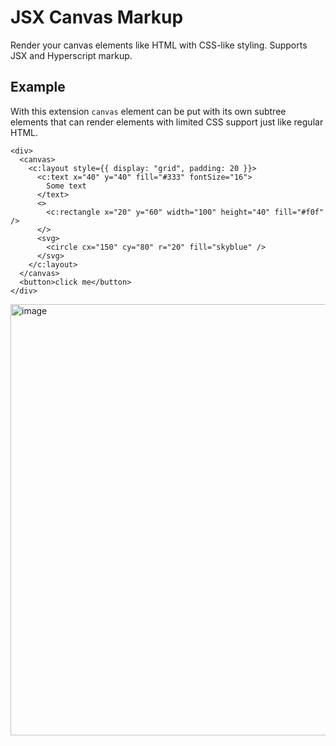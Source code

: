 # JSX Canvas Markup
Render your canvas elements like HTML with CSS-like styling. Supports JSX and Hyperscript markup.

## Example

With this extension `canvas` element can be put with its own subtree elements that can render elements with limited CSS support just like regular HTML.

```tsx
<div>
  <canvas>
    <c:layout style={{ display: "grid", padding: 20 }}>
      <c:text x="40" y="40" fill="#333" fontSize="16">
        Some text
      </text>
      <>
        <c:rectangle x="20" y="60" width="100" height="40" fill="#f0f" />
      </>
      <svg>
        <circle cx="150" cy="80" r="20" fill="skyblue" />
      </svg>
    </c:layout>
  </canvas>
  <button>click me</button>
</div>
```

<img width="1210" height="690" alt="image" src="https://github.com/user-attachments/assets/159860c8-734e-4fbb-bb06-252d50a0d167" />

